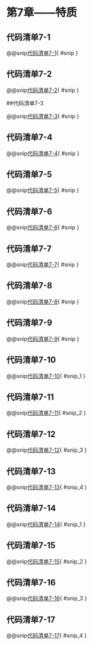 # 第7章——特质

## 代码清单7-1

@@snip[代码清单7-1](../../main/scala/chapter7/HumanWithListen.scala){ #snip }

## 代码清单7-2

@@snip[代码清单7-2](../../main/scala/chapter7/Friend.scala){ #snip }

##代码清单7-3

@@snip[代码清单7-3](../../main/scala/chapter7/Human.scala){ #snip }

## 代码清单7-4

@@snip[代码清单7-4](../../main/scala/chapter7/Dog.scala){ #snip }

## 代码清单7-5

@@snip[代码清单7-5](../../main/scala/chapter7/Animal.scala){ #snip }

## 代码清单7-6

@@snip[代码清单7-6](../../main/scala/chapter7/UseFriend.scala){ #snip }

## 代码清单7-7

@@snip[代码清单7-7](../../main/scala/chapter7/Cat.scala){ #snip }

## 代码清单7-8

@@snip[代码清单7-8](../../test/scala/chapter7/UseCat.scala){ #snip }

## 代码清单7-9

@@snip[代码清单7-9](../../main/scala/chapter7/TreatCatAsFriend.scala){ #snip }

## 代码清单7-10

@@snip[代码清单7-10](../../main/scala/chapter7/Decorator.scala){ #snip_1 }

## 代码清单7-11

@@snip[代码清单7-11](../../main/scala/chapter7/Decorator.scala){ #snip_2 }

## 代码清单7-12

@@snip[代码清单7-12](../../main/scala/chapter7/Decorator.scala){ #snip_3 }

## 代码清单7-13

@@snip[代码清单7-13](../../main/scala/chapter7/Decorator.scala){ #snip_4 }

## 代码清单7-14

@@snip[代码清单7-14](../../main/scala/chapter7/MethodBinding.scala){ #snip_1 }

## 代码清单7-15

@@snip[代码清单7-15](../../main/scala/chapter7/MethodBinding.scala){ #snip_2 }

## 代码清单7-16

@@snip[代码清单7-16](../../main/scala/chapter7/MethodBinding.scala){ #snip_3 }

## 代码清单7-17

@@snip[代码清单7-17](../../main/scala/chapter7/MethodBinding.scala){ #snip_4 }